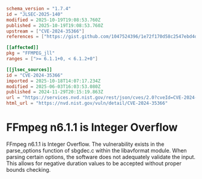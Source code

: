 ```toml
schema_version = "1.7.4"
id = "JLSEC-2025-140"
modified = 2025-10-19T19:08:53.760Z
published = 2025-10-19T19:08:53.760Z
upstream = ["CVE-2024-35366"]
references = ["https://gist.github.com/1047524396/1e72f170d58c2547ebd4db4cdf6cfabf", "https://github.com/FFmpeg/FFmpeg/blob/n6.1.1/libavformat/sbgdec.c#L389", "https://github.com/ffmpeg/ffmpeg/commit/0bed22d597b78999151e3bde0768b7fe763fc2a6"]

[[affected]]
pkg = "FFMPEG_jll"
ranges = [">= 6.1.1+0, < 6.1.2+0"]

[[jlsec_sources]]
id = "CVE-2024-35366"
imported = 2025-10-18T14:07:17.234Z
modified = 2025-06-03T16:03:53.080Z
published = 2024-11-29T20:15:19.863Z
url = "https://services.nvd.nist.gov/rest/json/cves/2.0?cveId=CVE-2024-35366"
html_url = "https://nvd.nist.gov/vuln/detail/CVE-2024-35366"
```

# FFmpeg n6.1.1 is Integer Overflow

FFmpeg n6.1.1 is Integer Overflow. The vulnerability exists in the parse_options function of sbgdec.c within the libavformat module. When parsing certain options, the software does not adequately validate the input. This allows for negative duration values to be accepted without proper bounds checking.

